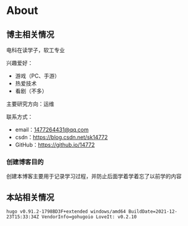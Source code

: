 # About


## 博主相关情况

电科在读学子，软工专业

兴趣爱好：

- 游戏（PC、手游）
- 热爱技术
- 看剧（不多）

主要研究方向：运维

联系方式：

- email：[1477264431@qq.com](mailto:1477264431@qq.com)
- csdn：https://blog.csdn.net/sk14772
- GitHub：https://github.io/14772

### 创建博客目的

创建本博客主要用于记录学习过程，并防止后面学着学着忘了以前学的内容

## 本站相关情况

`hugo v0.91.2-1798BD3F+extended windows/amd64 BuildDate=2021-12-23T15:33:34Z VendorInfo=gohugoio
LoveIt: v0.2.10`

